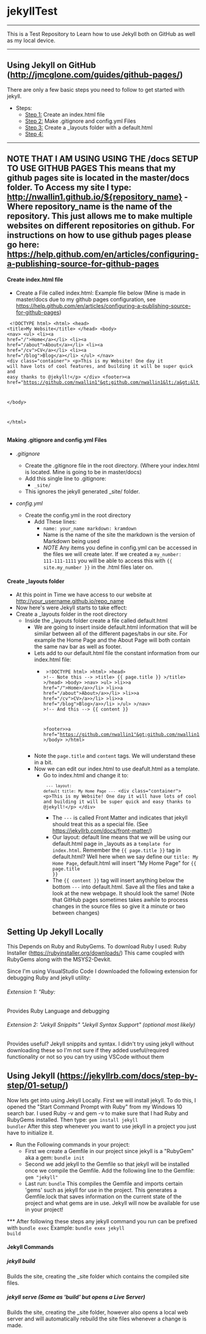 # jekyllTest
<hr>

This is a Test Repository to Learn how to use Jekyll both on GitHub as well as my local device.

<hr>

## Using Jekyll on GitHub (http://jmcglone.com/guides/github-pages/)
There are only a few basic steps you need to follow to get started with jekyll.
* Steps:
    * <a href="#1">Step 1:</a> Create an index.html file
    * <a href="#2">Step 2:</a> Make .gitignore and config.yml Files
    * <a href="#3">Step 3:</a> Create a _layouts folder with a default.html
    * <a href="#4">Step 4:</a> 


--- 
**NOTE THAT I AM USING USING THE /docs SETUP TO USE GITHUB PAGES**
This means that my github pages site is located in the master/docs folder. To Access my site I type:
http://nwallin1.github.io/${repository_name}    - Where repository_name is the name of the repository.
This just allows me to make multiple websites on different repositories on github.
For instructions on how to use github pages please go here: https://help.github.com/en/articles/configuring-a-publishing-source-for-github-pages
---



<div id="1"></div>

#### Create index.html file

* Create a File called index.html: Example file below (Mine is made in master/docs due to my github pages configuration, see https://help.github.com/en/articles/configuring-a-publishing-source-for-github-pages)

<code><pre>
&lt;!DOCTYPE html&gt;
&lt;html&gt;
&lt;head&gt;
    &lt;title&gt;My Website&lt;/title&gt;
&lt;/head&gt;
&lt;body&gt;
    &lt;nav&gt;
        &lt;ul&gt;
            &lt;li&gt;&lt;a href="/"&gt;Home&lt;/a&gt;&lt;/li&gt;
            &lt;li&gt;&lt;a href="/about"&gt;About&lt;/a&gt;&lt;/li&gt;
            &lt;li&gt;&lt;a href="/cv"&gt;CV&lt;/a&gt;&lt;/li&gt;
            &lt;li&gt;&lt;a href="/blog"&gt;Blog&lt;/a&gt;&lt;/li&gt;
        &lt;/ul&gt;
    &lt;/nav&gt;
    &lt;div class="container"&gt;
        &lt;p&gt;This is my Website! One day it will have lots of cool features, and building it will be super quick and easy thanks to @jekyll!&lt;/p&gt;
    &lt;/div&gt;
    &lt;footer&gt;&lt;a href="https://github.com/nwallin1"&gt;github.com/nwallin1&lt;/a&gt;&lt;/footer&gt;
    
&lt;/body&gt;

&lt;/html&gt;
</pre></code>
<div id="2"></div>

#### Making .gitignore and config.yml Files

* *.gitignore*
    *  Create the .gitignore file in the root directory. (Where your index.html is located. Mine is going to be in master/docs)
    * Add this single line to .gitignore:
        * <code>_site/</code>
    * This ignores the jekyll generated _site/ folder.

* *config.yml*
    * Create the config.yml in the root directory
        * Add These lines:
            * <code>name: your_name
            markdown: kramdown</code>
            * Name is the name of the site the markdown is the version of Markdown being used
            * *NOTE* Any items you define in config.yml can be accessed in the files we will create later. If we created a <code>my_number: 111-111-1111</code> you will be able to access this with <code>{{ site.my_number }}</code> in the .html files later on.

<div id="3"></div>

#### Create _layouts folder

* At this point in Time we have access to our website at http://your_username.github.io/repo_name
* Now here's were Jekyll starts to take effect:
* Create a _layouts folder in the root directory
    * Inside the _layouts folder create a file called default.html
        * We are going to insert inside default.html information that will be similar between all of the different pages/tabs in our site. For example the Home Page and the About Page will both contain the same nav bar as well as footer.
        * Lets add to our default.html file the constant information from our index.html file:
            * <code><pre>
                &gt;!DOCTYPE html&gt;
                &gt;html&gt;
                &gt;head&gt;
                    &gt;!-- Note this --&gt;
                    &gt;title&gt; {{ page.title }} &gt;/title&gt;
                &gt;/head&gt;
                &gt;body&gt;
                &gt;nav&gt;
                &gt;ul&gt;
                &gt;li&gt;&gt;a href="/"&gt;Home&gt;/a&gt;&gt;/li&gt;
                &gt;li&gt;&gt;a href="/about"&gt;About&gt;/a&gt;&gt;/li&gt;
                &gt;li&gt;&gt;a href="/cv"&gt;CV&gt;/a&gt;&gt;/li&gt;
                &gt;li&gt;&gt;a href="/blog"&gt;Blog&gt;/a&gt;&gt;/li&gt;
                &gt;/ul&gt;
                &gt;/nav&gt;
                    &gt;!-- And this --&gt;
                    {{ content }}

                &gt;footer&gt;&gt;a href="https://github.com/nwallin1"&gt;github.com/nwallin1&gt;/a&gt;&gt;/footer&gt;
                &gt;/body&gt;
                &gt;/html&gt;
                </pre></code>
        * Note the <code>page.title</code> and <code>content</code> tags. We will understand these in a bit.
        * Now we can edit our index.html to use deafult.html as a template.
            * Go to index.html and change it to:
<code><pre>
<code>---
layout: default
title: My Home Page
---</code>
&lt;div class="container"&gt;
&lt;p&gt;This is my Website! One day it will have lots of cool features, and building it will be super quick and easy thanks to @jekyll!&lt;/p&gt;
&lt;/div&gt;
</pre></code>
                * The <code>---</code> is called Front Matter and indicates that jekyll should treat this as a special file. (See https://jekyllrb.com/docs/front-matter/)
                * Our layout: default line means that we will be using our default.html page in _layouts as a <code>template for index.html</code>. Remember the <code>{{ page.title }}</code> tag in default.html? Well here when we say define our <code>title: My Home Page</code>, default.html will insert "My Home Page" for <code>{{ page.title }}</code>
                * The <code>{{ content }}</code> tag will insert anything below the bottom <code>---</code> into default.html. Save all the files and take a look at the new webpage. It should look the same! (Note that GitHub pages sometimes takes awhile to process changes in the source files so give it a minute or two between changes)
<div id="4"></div>



## Setting Up Jekyll Locally

This Depends on Ruby and RubyGems. To download Ruby I used: Ruby Installer (https://rubyinstaller.org/downloads/)
This came coupled with RubyGems along with the MSYS2-Devkit.

Since I'm using VisualStudio Code I downloaded the following extension for debugging Ruby and jekyll utility:
###### Extension 1: "Ruby:
Provides Ruby Language and debugging
###### Extension 2: "Jekyll Snippits" "Jekyll Syntax Support" (optional most likely)
Provides useful? Jekyll snippits and syntax. I didn't try using jekyll without downloading these so I'm not sure if they added useful/required functionality or not so you can try using VSCode without them

## Using Jekyll (https://jekyllrb.com/docs/step-by-step/01-setup/)
Now lets get into using Jekyll Locally. First we will install jekyll.
To do this, I opened the "Start Command Prompt with Ruby" from my Windows 10 search bar.
I used Ruby -v and gem -v to make sure that I had Ruby and RubyGems installed.
Then type: <code>gem install jekyll bundler</code>
After this step whenever you want to use jekyll in a project you just have to initialize it.

* Run the Following commands in your project:
    * First we create a Gemfile in our project since jekyll is a "RubyGem" aka a gem: <code>bundle init</code>
    * Second we add jekyll to the Gemfile so that jekyll will be installed once we compile the Gemfile. Add the following line to the Gemfile: <code>gem "jekyll"</code>
    * Last run: <code>bundle</code> This compiles the Gemfile and imports certain 'gems' such as jekyll for use in the project. This generates a Gemfile.lock that saves information on the current state of the project and what gems are in use.
Jekyll will now be available for use in your project!

*** After following these steps any jekyll command you run can be prefixed with <code>bundle exec</code>
Example: <code>bundle exex jekyll build</code>

#### Jekyll Commands

##### jekyll build
Builds the site, creating the _site folder which contains the compiled site files.

##### jekyll serve (Same as 'build' but opens a Live Server)
Builds the site, creating the _site folder, however also opens a local web server and will automatically rebuild the site files whenever a change is made.

